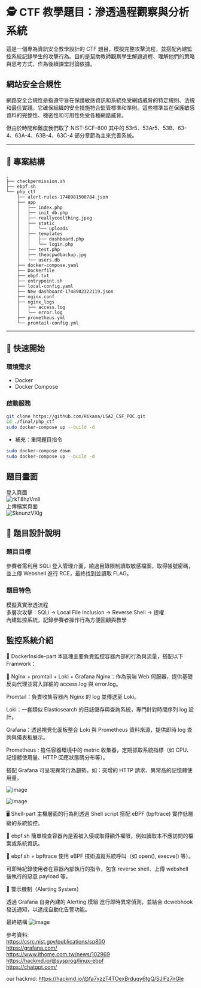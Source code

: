# 🕵️ CTF 教學題目：滲透過程觀察與分析系統
這是一個專為資訊安全教學設計的 CTF 題目，模擬完整攻擊流程，並搭配內建監控系統記錄學生的攻擊行為。目的是幫助教師觀察學生解題過程、理解他們的策略與思考方式，作為後續課堂討論依據。

## 網站安全合規性
網路安全合規性是指遵守旨在保護敏感資訊和系統免受網路威脅的特定規則、法規和最佳實踐。它確保組織的安全措施符合監管標準和準則。這些標準旨在保護敏感資料的完整性、機密性和可用性免受各種網路威脅。

但由於時間和難度我們取了 NIST-SCF-800 其中的 53r5、53Ar5、53B、63-4、63A-4、63B-4、63C-4 部分章節為主來完善系統。

---
## 📂 專案結構
```
.
├── checkpermission.sh
├── ebpf.sh
└── php_ctf
    ├── alert-rules-1748981500784.json
    ├── app
    │   ├── index.php
    │   ├── init_db.php
    │   ├── reallycoolthing.jpeg
    │   ├── static
    │   │   └── uploads
    │   ├── templates
    │   │   ├── dashboard.php
    │   │   └── login.php
    │   ├── test.php
    │   ├── theacpwdbackup.jpg
    │   └── users.db
    ├── docker-compose.yaml
    ├── Dockerfile
    ├── ebpf.txt
    ├── entrypoint.sh
    ├── local-config.yaml
    ├── New dashboard-1748982322119.json
    ├── nginx.conf
    ├── nginx_logs
    │   ├── access.log
    │   └── error.log
    ├── prometheus.yml
    └── promtail-config.yml
```

---

## 🚀 快速開始

### 環境需求
- Docker
- Docker Compose

### 啟動服務

```bash
git clone https://github.com/Hikana/LSA2_CSF_POC.git
cd ./final/php_ctf
sudo docker-compose up --build -d
```

- 補充：重開題目指令
```bash
sudo docker-compose down
sudo docker-compose up --build -d
```

## 題目畫面
登入頁面<br>
![rkT8hzVmll](https://github.com/user-attachments/assets/58039c54-2ecb-4cb4-b960-8e54d2c4b01d)
<br>上傳檔案頁面<br>
![SknunzVXlg](https://github.com/user-attachments/assets/3a3cae14-d46a-4ddd-b463-d3919891fb4b)

## 🎯 題目設計說明
### 題目目標
參賽者需利用 SQLi 登入管理介面，繞過目錄限制讀取敏感檔案，取得帳號密碼，並上傳 Webshell 進行 RCE，最終找到並讀取 FLAG。<br>

### 題目特色
模擬真實滲透流程<br>
多層次攻擊：SQLi → Local File Inclusion → Reverse Shell → 提權 <br>
內建監控系統，記錄參賽者操作行為方便回顧與教學<br>

## 監控系統介紹

🐳 DockerInside-part
本區塊主要負責監控容器內部的行為與流量，搭配以下 Framwork：

🔧 Nginx + promtail + Loki + Grafana
Nginx：作為前端 Web 伺服器，提供基礎反向代理並寫入詳細的 access.log 與 error.log。

Promtail：負責收集容器內 Nginx 的 log 並傳送至 Loki。

Loki：一套類似 Elasticsearch 的日誌儲存與查詢系統，專門針對時間序列 log 設計。

Grafana：透過視覺化面板整合 Loki 與 Prometheus 資料來源，提供即時 log 查詢與儀表板展示。

Prometheus : 擔任容器環境中的 metric 收集器，定期抓取系統指標（如 CPU、記憶體使用量、HTTP 回應狀態碼分布等）。

搭配 Grafana 可呈現異常行為趨勢，如：突增的 HTTP 請求、異常高的記憶體使用量。

![image](https://github.com/user-attachments/assets/338fd826-8748-4e95-94c7-58e09b2bed6e)

![image](https://github.com/user-attachments/assets/0249b96b-f266-4860-a43d-d1038a7fb314)


🖥️ Shell-part
主機層面的行為則透過 Shell script 搭配 eBPF (bpftrace) 實作低層級的系統監控。

📝 ebpf.sh
簡單檢查容器內是否被入侵或取得額外權限，例如讀取本不應訪問的檔案或系統資訊。

🐾 ebpf.sh + bpftrace
使用 eBPF 技術追蹤系統呼叫（如 open(), execve() 等）。

可即時紀錄使用者在容器內部執行的指令，包含 reverse shell、上傳 webshell 後執行的惡意 payload 等。

🚨 警示機制（Alerting System）

透過 Grafana 自身內建的 Alerting 模組 進行即時異常偵測，並結合 dcwebhook 發送通知，以達成自動化告警功能。


最終結構
![image](https://github.com/user-attachments/assets/bc8e6e4a-930b-4da2-af9e-2690c2c03746)

參考資料:<br>
https://csrc.nist.gov/publications/sp800<br>
https://grafana.com/<br>
https://www.ithome.com.tw/news/102969<br>
https://hackmd.io/@sysprog/linux-ebpf<br>
https://chatgpt.com/<br>

our hackmd:
https://hackmd.io/@fa7xzzT4TOexBrduqy6tgQ/SJIFz7nGle



